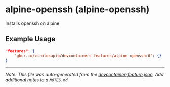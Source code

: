 
# alpine-openssh (alpine-openssh)

Installs openssh on alpine

## Example Usage

```json
"features": {
    "ghcr.io/cirolosapio/devcontainers-features/alpine-openssh:0": {}
}
```





---

_Note: This file was auto-generated from the [devcontainer-feature.json](https://github.com/cirolosapio/devcontainers-features/blob/main/src/alpine-openssh/devcontainer-feature.json).  Add additional notes to a `NOTES.md`._
